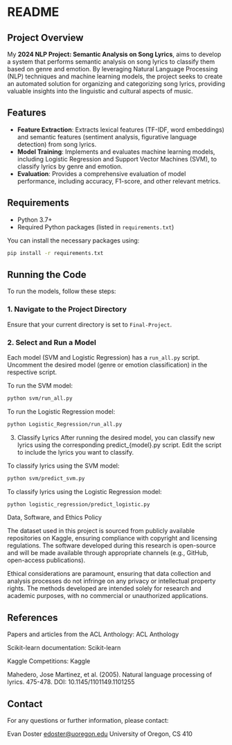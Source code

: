 # README

## Project Overview
My **2024 NLP Project: Semantic Analysis on Song Lyrics**, aims to develop a system that performs semantic analysis on song lyrics to classify them based on genre and emotion. By leveraging Natural Language Processing (NLP) techniques and machine learning models, the project seeks to create an automated solution for organizing and categorizing song lyrics, providing valuable insights into the linguistic and cultural aspects of music.

## Features
- **Feature Extraction**: Extracts lexical features (TF-IDF, word embeddings) and semantic features (sentiment analysis, figurative language detection) from song lyrics.
- **Model Training**: Implements and evaluates machine learning models, including Logistic Regression and Support Vector Machines (SVM), to classify lyrics by genre and emotion.
- **Evaluation**: Provides a comprehensive evaluation of model performance, including accuracy, F1-score, and other relevant metrics.


## Requirements
- Python 3.7+
- Required Python packages (listed in `requirements.txt`)

You can install the necessary packages using:

```bash
pip install -r requirements.txt
```


## Running the Code

To run the models, follow these steps:

### 1. Navigate to the Project Directory
Ensure that your current directory is set to `Final-Project`.

### 2. Select and Run a Model
Each model (SVM and Logistic Regression) has a `run_all.py` script. Uncomment the desired model (genre or emotion classification) in the respective script.

To run the SVM model:

```bash
python svm/run_all.py
```

To run the Logistic Regression model:

```bash
python Logistic_Regression/run_all.py
```

3. Classify Lyrics
After running the desired model, you can classify new lyrics using the corresponding predict_{model}.py script. Edit the script to include the lyrics you want to classify.

To classify lyrics using the SVM model:

```bash
python svm/predict_svm.py
```
To classify lyrics using the Logistic Regression model:

```bash
python logistic_regression/predict_logistic.py
```

Data, Software, and Ethics Policy

The dataset used in this project is sourced from publicly available repositories on Kaggle, ensuring compliance with copyright and licensing regulations. The software developed during this research is open-source and will be made available through appropriate channels (e.g., GitHub, open-access publications).

Ethical considerations are paramount, ensuring that data collection and analysis processes do not infringe on any privacy or intellectual property rights. The methods developed are intended solely for research and academic purposes, with no commercial or unauthorized applications.

## References

Papers and articles from the ACL Anthology: ACL Anthology

Scikit-learn documentation: Scikit-learn

Kaggle Competitions: Kaggle

Mahedero, Jose Martinez, et al. (2005). Natural language processing of lyrics. 475-478. DOI: 10.1145/1101149.1101255

## Contact

For any questions or further information, please contact:

Evan Doster
edoster@uoregon.edu
University of Oregon, CS 410
